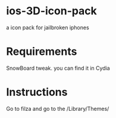 # ios-3D-icon-pack
a icon pack for jailbroken iphones

# Requirements
SnowBoard tweak. you can find it in Cydia
# Instructions
Go to filza and go to the /Library/Themes/
